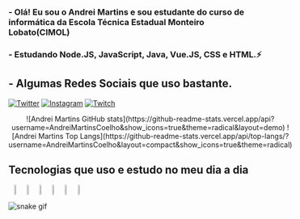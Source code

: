 ### - Olá! Eu sou o Andrei Martins e sou estudante do curso de informática da Escola Técnica Estadual Monteiro Lobato(CIMOL)
### - Estudando Node.JS, JavaScript, Java, Vue.JS, CSS e HTML.⚡

## - Algumas Redes Sociais que uso bastante.
[![Twitter](https://img.shields.io/badge/Twitter-1DA1F2?style=for-the-badge&logo=twitter&logoColor=white)](https://twitter.com/AndreiElia444)
[![Instagram](https://img.shields.io/badge/Instagram-E4405F?style=for-the-badge&logo=instagram&logoColor=white)](https://instagram.com/_andrei_coelho?igshid=ZDdkNTZiNTM=4)
[![Twitch](https://img.shields.io/badge/Twitch-9146FF?style=for-the-badge&logo=twitch&logoColor=white)](https://www.twitch.tv/andrei_emc)

<div style="display: flex" align="center">
![Andrei Martins GitHub stats](https://github-readme-stats.vercel.app/api?username=AndreiMartinsCoelho&show_icons=true&theme=radical&layout=demo)
![Andrei Martins Top Langs](https://github-readme-stats.vercel.app/api/top-langs/?username=AndreiMartinsCoelho&layout=compact&show_icons=true&theme=radical)
</div>
    
## Tecnologias que uso e estudo no meu dia a dia
<div style="display: flex" align="center"><br/>
    <img align="center" margin="10%" width="5%" src="https://cdn.jsdelivr.net/gh/devicons/devicon/icons/css3/css3-original.svg" />    
    <img align="center" margin="10%" width="5%" src="https://cdn.jsdelivr.net/gh/devicons/devicon/icons/html5/html5-original.svg" />   
    <img align="center" margin="10%" width="5%" src="https://cdn.jsdelivr.net/gh/devicons/devicon/icons/javascript/javascript-original.svg" />    
    <img align="center" margin="10%" width="5%" src="https://cdn.jsdelivr.net/gh/devicons/devicon/icons/java/java-original.svg" />   
    <img align="center" margin="10%" width="5%" src="https://cdn.jsdelivr.net/gh/devicons/devicon/icons/nodejs/nodejs-original.svg" />
    <img align="center" margin="10%" width="5%" src="https://cdn.jsdelivr.net/gh/devicons/devicon/icons/vuejs/vuejs-original.svg" />
</div>

![snake gif](https://github.com/vinikrummenauer/vinikrummenauer/blob/output/github-contribution-grid-snake.svg)
